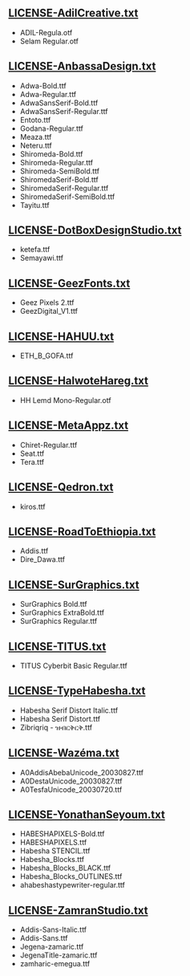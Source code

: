 ## [LICENSE-AdilCreative.txt](./AdilCreative/LICENSE-AdilCreative.txt)
  * ADIL-Regula.otf
  * Selam Regular.otf

## [LICENSE-AnbassaDesign.txt](./AnbassaDesigner/LICENSE-AnbassaDesign.txt)
  * Adwa-Bold.ttf
  * Adwa-Regular.ttf
  * AdwaSansSerif-Bold.ttf
  * AdwaSansSerif-Regular.ttf
  * Entoto.ttf
  * Godana-Regular.ttf
  * Meaza.ttf
  * Neteru.ttf
  * Shiromeda-Bold.ttf
  * Shiromeda-Regular.ttf
  * Shiromeda-SemiBold.ttf
  * ShiromedaSerif-Bold.ttf
  * ShiromedaSerif-Regular.ttf
  * ShiromedaSerif-SemiBold.ttf
  * Tayitu.ttf

## [LICENSE-DotBoxDesignStudio.txt](./DotBoxDesignStudio/LICENSE-DotBoxDesignStudio.txt)
  * ketefa.ttf
  * Semayawi.ttf

## [LICENSE-GeezFonts.txt](./GeezFonts/LICENSE-GeezFonts.txt)
  * Geez Pixels 2.ttf
  * GeezDigital_V1.ttf

## [LICENSE-HAHUU.txt](./HaaHu/LICENSE-HAHUU.txt)
  * ETH_B_GOFA.ttf

## [LICENSE-HalwoteHareg.txt](HalwoteHareg/LICENSE-HalwoteHareg.txt)
  * HH Lemd Mono-Regular.otf

## [LICENSE-MetaAppz.txt](./MetaAppz/LICENSE-MetaAppz.txt)
  * Chiret-Regular.ttf
  * Seat.ttf
  * Tera.ttf

## [LICENSE-Qedron.txt](./Qedron/LICENSE-Qedron.txt)
  * kiros.ttf

## [LICENSE-RoadToEthiopia.txt](./RoadToEthiopia/LICENSE-RoadToEthiopia.txt)
  * Addis.ttf
  * Dire_Dawa.ttf

## [LICENSE-SurGraphics.txt](./SurGraphics/LICENSE-SurGraphics.txt)
  * SurGraphics Bold.ttf
  * SurGraphics ExtraBold.ttf
  * SurGraphics Regular.ttf

## [LICENSE-TITUS.txt](./TITUS/LICENSE-TITUS.txt)
  * TITUS Cyberbit Basic Regular.ttf

## [LICENSE-TypeHabesha.txt](./TypeHabesha/LICENSE-TypeHabesha.txt)
  * Habesha Serif Distort Italic.ttf
  * Habesha Serif Distort.ttf
  * Zibriqriq - ዝብርቅርቅ.ttf

## [LICENSE-Wazéma.txt](./Wazéma/LICENSE-Wazéma.txt)
  * A0AddisAbebaUnicode_20030827.ttf
  * A0DestaUnicode_20030827.ttf
  * A0TesfaUnicode_20030720.ttf

## [LICENSE-YonathanSeyoum.txt](./YonathanSeyoum/LICENSE-YonathanSeyoum.txt)
  * HABESHAPIXELS-Bold.ttf
  * HABESHAPIXELS.ttf
  * Habesha STENCIL.ttf
  * Habesha_Blocks.ttf
  * Habesha_Blocks_BLACK.ttf
  * Habesha_Blocks_OUTLINES.ttf
  * ahabeshastypewriter-regular.ttf

## [LICENSE-ZamranStudio.txt](./ZamranStudio/LICENSE-ZamranStudio.txt)
  * Addis-Sans-Italic.ttf
  * Addis-Sans.ttf
  * Jegena-zamaric.ttf
  * JegenaTitle-zamaric.ttf
  * zamharic-emegua.ttf

